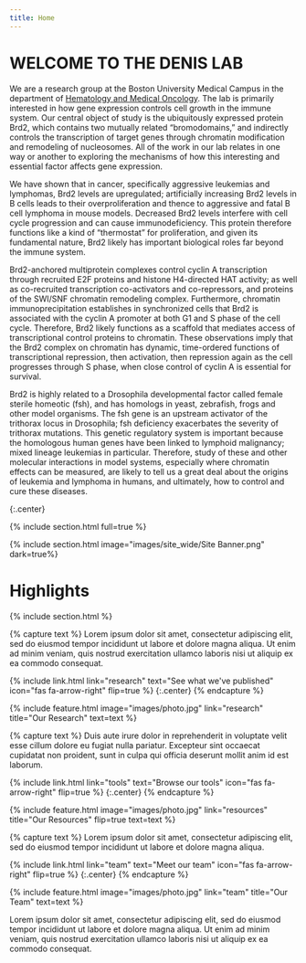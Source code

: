 ```yaml
---
title: Home
---
```


# WELCOME TO THE DENIS LAB

We are a research group at the Boston University Medical Campus in the department of [Hematology and Medical Oncology](https://www.bumc.bu.edu/hematology/). The lab is primarily interested in how gene expression controls cell growth in the immune system. Our central object of study is the ubiquitously expressed protein Brd2, which contains two mutually related “bromodomains,” and indirectly controls the transcription of target genes through chromatin modification and remodeling of nucleosomes. All of the work in our lab relates in one way or another to exploring the mechanisms of how this interesting and essential factor affects gene expression. <br>

We have shown that in cancer, specifically aggressive leukemias and lymphomas, Brd2 levels are upregulated; artificially increasing Brd2 levels in B cells leads to their overproliferation and thence to aggressive and fatal B cell lymphoma in mouse models. Decreased Brd2 levels interfere with cell cycle progression and can cause immunodeficiency. This protein therefore functions like a kind of “thermostat” for proliferation, and given its fundamental nature, Brd2 likely has important biological roles far beyond the immune system. <br>

Brd2-anchored multiprotein complexes control cyclin A transcription through recruited E2F proteins and histone H4-directed HAT activity; as well as co-recruited transcription co-activators and co-repressors, and proteins of the SWI/SNF chromatin remodeling complex. Furthermore, chromatin immunoprecipitation establishes in synchronized cells that Brd2 is associated with the cyclin A promoter at both G1 and S phase of the cell cycle. Therefore, Brd2 likely functions as a scaffold that mediates access of transcriptional control proteins to chromatin. These observations imply that the Brd2 complex on chromatin has dynamic, time-ordered functions of transcriptional repression, then activation, then repression again as the cell progresses through S phase, when close control of cyclin A is essential for survival.<br>

Brd2 is highly related to a Drosophila developmental factor called female sterile homeotic (fsh), and has homologs in yeast, zebrafish, frogs and other model organisms. The fsh gene is an upstream activator of the trithorax locus in Drosophila; fsh deficiency exacerbates the severity of trithorax mutations. This genetic regulatory system is important because the homologous human genes have been linked to lymphoid malignancy; mixed lineage leukemias in particular. Therefore, study of these and other molecular interactions in model systems, especially where chromatin effects can be measured, are likely to tell us a great deal about the origins of leukemia and lymphoma in humans, and ultimately, how to control and cure these diseases.<br>

{:.center}

{% include section.html full=true %}

{% include section.html image="images/site_wide/Site Banner.png" dark=true%}

# Highlights
{% include section.html %}


{% capture text %}
Lorem ipsum dolor sit amet, consectetur adipiscing elit, sed do eiusmod tempor incididunt ut labore et dolore magna aliqua.
Ut enim ad minim veniam, quis nostrud exercitation ullamco laboris nisi ut aliquip ex ea commodo consequat.

{%
  include link.html
  link="research"
  text="See what we've published"
  icon="fas fa-arrow-right"
  flip=true
%}
{:.center}
{% endcapture %}

{%
  include feature.html
  image="images/photo.jpg"
  link="research"
  title="Our Research"
  text=text
%}

{% capture text %}
Duis aute irure dolor in reprehenderit in voluptate velit esse cillum dolore eu fugiat nulla pariatur.
Excepteur sint occaecat cupidatat non proident, sunt in culpa qui officia deserunt mollit anim id est laborum.

{%
  include link.html
  link="tools"
  text="Browse our tools"
  icon="fas fa-arrow-right"
  flip=true
%}
{:.center}
{% endcapture %}

{%
  include feature.html
  image="images/photo.jpg"
  link="resources"
  title="Our Resources"
  flip=true
  text=text
%}

{% capture text %}
Lorem ipsum dolor sit amet, consectetur adipiscing elit, sed do eiusmod tempor incididunt ut labore et dolore magna aliqua.

{%
  include link.html
  link="team"
  text="Meet our team"
  icon="fas fa-arrow-right"
  flip=true
%}
{:.center}
{% endcapture %}

{%
  include feature.html
  image="images/photo.jpg"
  link="team"
  title="Our Team"
  text=text
%}

Lorem ipsum dolor sit amet, consectetur adipiscing elit, sed do eiusmod tempor incididunt ut labore et dolore magna aliqua.
Ut enim ad minim veniam, quis nostrud exercitation ullamco laboris nisi ut aliquip ex ea commodo consequat.
